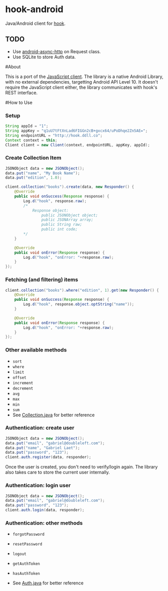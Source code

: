 hook-android
===

Java/Android client for [hook](https://github.com/doubleleft/hook).

TODO
---

- Use [android-async-http](https://github.com/loopj/android-async-http/) on
  Request class.
- Use SQLite to store Auth data.

#About

This is a port of the [JavaScript client](http://github.com/doubleleft/hook-javascript). The library is a native Android Library, with no external dependencies, targetting Android API Level 10. It doesn't require the JavaScript client either, the library communicates with hook's REST interface.

#How to Use

### Setup
```java
String appId = "1";
String appKey = "q1uU7tFtXnLad6FIGGn2cB+gxcx64/uPoDhqe2Zn5AE=";
String endpointURL = "http://hook.ddll.co";
Context context = this;
Client client = new Client(context, endpointURL, appKey, appId);
```

### Create Collection Item
```java
JSONObject data = new JSONObject();
data.put("name", "My Book Name");
data.put("edition", 1.0);

client.collection("books").create(data, new Responder() {
	@Override
	public void onSuccess(Response response) {
		Log.d("hook", response.raw);
		/*
			Response object:
				public JSONObject object;
				public JSONArray array;
				public String raw;
				public int code;
		*/
	}

	@Override
	public void onError(Response response) {
		Log.d("hook", "onError: "+response.raw);
	}
});
```

### Fetching (and filtering) items
```java
client.collection("books").where("edition", 1).get(new Responder() {
	@Override
	public void onSuccess(Response response) {
		Log.d("hook", response.object.optString("name"));
	}

	@Override
	public void onError(Response response) {
		Log.d("hook", "onError: "+response.raw);
	}
});
```

### Other available methods
- `sort`
- `where`
- `limit`
- `offset`
- `increment`
- `decrement`
- `avg`
- `max`
- `min`
- `sum`
- See [Collection.java](https://github.com/doubleleft/hook-android/blob/master/lib/dlapi/src/main/java/com/doubleleft/api/Collection.java) for better reference

### Authentication: create user

```java
JSONObject data = new JSONObject();
data.put("email", "gabriel@doubleleft.com");
data.put("name", "Gabriel Laet");
data.put("password", "123");
client.auth.register(data, responder);
```

Once the user is created, you don't need to verify/login again.
The library also takes care to store the current user internally.

### Authentication: login user

```java
JSONObject data = new JSONObject();
data.put("email", "gabriel@doubleleft.com");
data.put("password", "123");
client.auth.login(data, responder);
```

### Authentication: other methods
- `forgotPassword`
- `resetPassword`
- `logout`
- `getAuthToken`
- `hasAuthToken`

- See [Auth.java](https://github.com/doubleleft/hook-android/blob/master/lib/dlapi/src/main/java/com/doubleleft/api/Auth.java) for better reference
